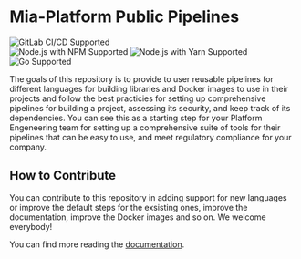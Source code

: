 # Mia-Platform Public Pipelines

![GitLab CI/CD Supported]  
![Node.js with NPM Supported] ![Node.js with Yarn Supported] ![Go Supported]

The goals of this repository is to provide to user reusable pipelines for different languages for building libraries
and Docker images to use in their projects and follow the best practicies for setting up comprehensive pipelines
for building a project, assessing its security, and keep track of its dependencies. You can see this as a starting
step for your Platform Engeneering team for setting up a comprehensive suite of tools for their pipelines that can be
easy to use, and meet regulatory compliance for your company.

## How to Contribute

You can contribute to this repository in adding support for new languages or improve the default steps for the
exsisting ones, improve the documentation, improve the Docker images and so on. We welcome everybody!

You can find more reading the [documentation](./docs/10-starting-guide.md).

[Gitlab CI/CD Supported]: https://img.shields.io/badge/GitLab-CI%2FCD-orange?logo=gitlab&style=for-the-badge
[Node.js with NPM Supported]: https://img.shields.io/badge/18%2C20-black?style=for-the-badge&logo=npm&label=NPM%20Node.js&color=3C873A
[Node.js with Yarn Supported]: https://img.shields.io/badge/18%2C20-black?style=for-the-badge&logo=yarn&label=Yarn%20Node.js&color=3C873A
[Go Supported]: https://img.shields.io/badge/1.20%2C1.21-black?style=for-the-badge&logo=go&label=Go&color=007E9A
